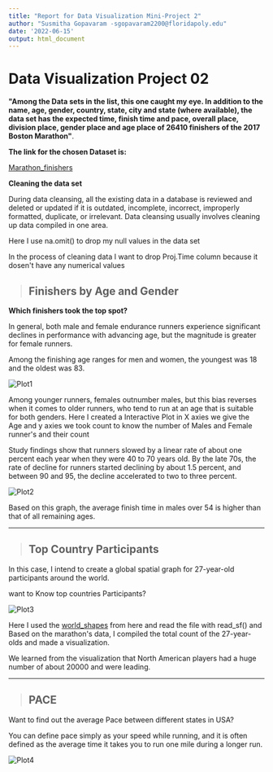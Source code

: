 ```yaml
---
title: "Report for Data Visualization Mini-Project 2"
author: "Susmitha Gopavaram -sgopavaram2200@floridapoly.edu"
date: '2022-06-15'
output: html_document
---
```



# Data Visualization Project 02

**"Among the Data sets in the list, this one caught my eye. In addition to the name, age, gender, country, state, city and state (where available), the data set has the expected time, finish time and pace, overall place, division place, gender place and age place of 26410 finishers of the 2017 Boston Marathon"**.

**The link for the chosen Dataset is:**

[Marathon_finishers](https://github.com/susmithareddy-1996/dataviz_final_project/blob/main/data/marathon_results_2017.csv)

**Cleaning the data set**

During data cleansing, all the existing data in a database is reviewed and deleted or updated if it is outdated, incomplete, incorrect, improperly formatted, duplicate, or irrelevant. Data cleansing usually involves cleaning up data compiled in one area.

Here I use na.omit() to drop my null values in the data set

In the process of cleaning data I want to drop Proj.Time column because it dosen't have any numerical values 

> ## **Finishers by Age and Gender**
 
 **Which finishers took the top spot?**

In general, both male and female endurance runners experience significant declines in performance with advancing age, but the magnitude is greater for female runners.

Among the finishing age ranges for men and women, the youngest was 18 and the oldest was 83.

![Plot1](https://github.com/susmithareddy-1996/dataviz_final_project/blob/main/figures/plot1)

Among younger runners, females outnumber males, but this bias reverses when it comes to older runners, who tend to run at an age that is suitable for both genders. Here I created a Interactive Plot in X axies we give the Age and y axies we took count to know the number of Males and Female runner's and their count

Study findings show that runners slowed by a linear rate of about one percent each year when they were 40 to 70 years old. By the late 70s, the rate of decline for runners started declining by about 1.5 percent, and between 90 and 95, the decline accelerated to two to three percent.

![Plot2](https://github.com/susmithareddy-1996/dataviz_final_project/blob/main/figures/plot2)

Based on this graph, the average finish time in males over 54 is higher than that of all remaining ages.

------------------------

> ## **Top Country Participants**

In this case, I intend to create a global spatial graph for 27-year-old participants around the world. 

want to Know top countries Participants?

![Plot3](https://github.com/susmithareddy-1996/dataviz_final_project/blob/main/figures/plot3.jpg)

Here I used the [world_shapes](https://www.naturalearthdata.com/) from here and read the file with read_sf() and Based on the marathon's data, I compiled the total count of the 27-year-olds and made a visualization.

We learned from the visualization that North American players had a huge number of about 20000 and were leading.

---------------------------------------------------------------


> ## **PACE**


Want to find out the average Pace between different states in USA?

You can define pace simply as your speed while running, and it is often defined as the average time it takes you to run one mile during a longer run.

![Plot4](https://github.com/susmithareddy-1996/dataviz_final_project/blob/main/figures/plo4.jpg)


